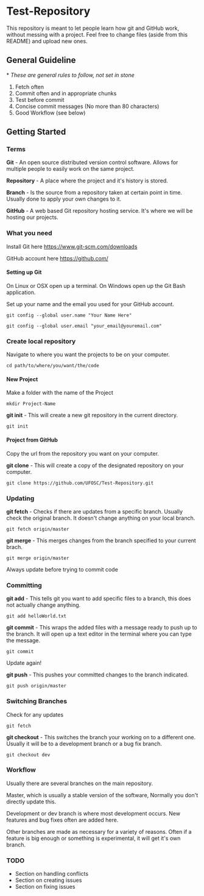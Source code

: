 # Test-Repository

This repository is meant to let people learn how git and GitHub work, without messing with a project. Feel free to change files (aside from this README) and upload new ones.

## General Guideline
\* _These are general rules to follow, not set in stone_

1. Fetch often
2. Commit often and in appropriate chunks
3. Test before commit
4. Concise commit messages (No more than 80 characters)
5. Good Workflow (see below)


## Getting Started

### Terms

**Git** - An open source distributed version control software. Allows for multiple people to easily work on the same project.

**Repository** - A place where the project and it's history is stored.

**Branch** - Is the source from a repository taken at certain point in time. Usually done to apply your own changes to it.

**GitHub** - A web based Git repository hosting service. It's where we will be hosting our projects.

### What you need

Install Git here https://www.git-scm.com/downloads

GitHub account here https://github.com/

#### Setting up Git

On Linux or OSX open up a terminal. On Windows open up the Git Bash application.

Set up your name and the email you used for your GitHub account.

```
git config --global user.name "Your Name Here"

git config --global user.email "your_email@youremail.com"
```

### Create local repository

Navigate to where you want the projects to be on your computer.

```
cd path/to/where/you/want/the/code
```

#### New Project

Make a folder with the name of the Project

```
mkdir Project-Name
```

**git init** - This will create a new git repository in the current directory.
```
git init
```

#### Project from GitHub

Copy the url from the repository you want on your computer.

**git clone** - This will create a copy of the designated repository on your computer.

```
git clone https://github.com/UFOSC/Test-Repository.git
```

### Updating

**git fetch** - Checks if there are updates from a specific branch. Usually check the original branch. It doesn't change anything on your local branch.

```
git fetch origin/master
```

**git merge** - This merges changes from the branch specified to your current brach.

```
git merge origin/master
```

Always update before trying to commit code

### Committing

**git add** - This tells git you want to add specific files to a branch, this does not actually change anything.

```
git add helloWorld.txt
```

**git commit** - This wraps the added files with a message ready to push up to the branch. It will open up a text editor in the terminal where you can type the message.

```
git commit
```

Update again!

**git push** - This pushes your committed changes to the branch indicated.

```
git push origin/master
```

### Switching Branches

Check for any updates

```
git fetch
```

**git checkout** - This switches the branch your working on to a different one. Usually it will be to a development branch or a bug fix branch.

```
git checkout dev
```

### Workflow

Usually there are several branches on the main repository.

Master, which is usually a stable version of the software, Normally you don't directly update this.

Development or dev branch is where most development occurs. New features and bug fixes often are added here.

Other branches are made as necessary for a variety of reasons. Often if a feature is big enough or something is experimental, it will get it's own branch.

### TODO

- Section on handling conflicts
- Section on creating issues
- Section on fixing issues 
